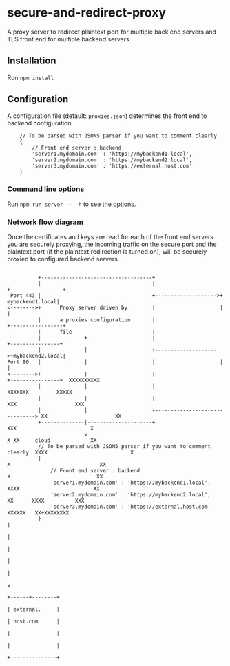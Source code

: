 # secure-and-redirect-proxy
A proxy server to redirect plaintext port for multiple back end servers and TLS front end for multiple backend servers

## Installation
Run ```npm install```

## Configuration

A configuration file (default: ```proxies.json```) determines the front end to backend configuration
```
    // To be parsed with JSON5 parser if you want to comment clearly
    {
        // Front end server : backend
        'server1.mydomain.com' : 'https://mybackend1.local',
        'server2.mydomain.com' : 'https://mybackend2.local',
        'server3.mydomain.com' : 'https://external.host.com'
    }
```
### Command line options
Run ```npm run server -- -h``` to see the options.

### Network flow diagram

Once the certificates and keys are read for each of the front end
servers you are securely proxying, the incoming traffic on the secure
port and the plaintext port (if the plaintext redirection is turned
on), will be securely proxied to configured backend servers.
```

          +------------------------------------+
          |                                    |                     +-----------------+
 Port 443 |                                    +-------------------->+ mybackend1.local|
<-------->+      Proxy server driven by        |                     |                 |
          |      a proxies configuration       |                     +-----------------+
          |      file                          |
          |              +                     |                     +----------------+
          |              |                     +-------------------->+mybackend2.local|
Port 80   |              |                     |                     |                |
<-------->+              |                     |                     +----------------+  XXXXXXXXXX
          |              |                     |                                   XXXXXXX         XXXXX
          |              |                     |                                 XXX                   XXX
          |              |                     +-------------------------------> XX                      XX
          +--------------|---------------------+                               XXX                        X
                         v                                                     X XX     cloud             XX
          // To be parsed with JSON5 parser if you want to comment clearly  XXXX                           X
          {                                                                 X                             XX
              // Front end server : backend                                 X                            XX
              'server1.mydomain.com' : 'https://mybackend1.local',          XXXX                        XX
              'server2.mydomain.com' : 'https://mybackend2.local',             XX      XXXX          XXX
              'server3.mydomain.com' : 'https://external.host.com'               XXXXXX   XX+XXXXXXXX
          }                                                                                 |
                                                                                            |
                                                                                            |
                                                                                            |
                                                                                            |
                                                                                            v
                                                                                     +------+--------+
                                                                                     | external.     |
                                                                                     | host.com      |
                                                                                     |               |
                                                                                     |               |
                                                                                     +---------------+
```